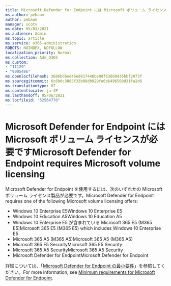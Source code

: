 ```yaml
---
title: Microsoft Defender for Endpoint には Microsoft ボリューム ライセンスが必要です
ms.author: pebaum
author: pebaum
manager: scotv
ms.date: 05/03/2021
ms.audience: Admin
ms.topic: article
ms.service: o365-administration
ROBOTS: NOINDEX, NOFOLLOW
localization_priority: Normal
ms.collection: Adm_O365
ms.custom:
- "11129"
- "9005486"
ms.openlocfilehash: 3686bdbed46ed817446be0df63600436bbf2073f
ms.sourcegitcommit: 6c6b0c3885f33b08db929fe0b6496508d31fa2d6
ms.translationtype: HT
ms.contentlocale: ja-JP
ms.lasthandoff: 05/06/2021
ms.locfileid: "52564770"
---
```

# <a name="microsoft-defender-for-endpoint-requires-microsoft-volume-licensing"></a><span data-ttu-id="bb496-102">Microsoft Defender for Endpoint には Microsoft ボリューム ライセンスが必要です</span><span class="sxs-lookup"><span data-stu-id="bb496-102">Microsoft Defender for Endpoint requires Microsoft volume licensing</span></span>

<span data-ttu-id="bb496-103">Microsoft Defender for Endpoint を使用するには、次のいずれかの Microsoft ボリューム ライセンス製品が必要です。</span><span class="sxs-lookup"><span data-stu-id="bb496-103">Microsoft Defender for Endpoint requires one of the following Microsoft volume licensing offers:</span></span>

- <span data-ttu-id="bb496-104">Windows 10 Enterprise E5</span><span class="sxs-lookup"><span data-stu-id="bb496-104">Windows 10 Enterprise E5</span></span>
- <span data-ttu-id="bb496-105">Windows 10 Education A5</span><span class="sxs-lookup"><span data-stu-id="bb496-105">Windows 10 Education A5</span></span>
- <span data-ttu-id="bb496-106">Windows 10 Enterprise E5 が含まれている Microsoft 365 E5 (M365 E5)</span><span class="sxs-lookup"><span data-stu-id="bb496-106">Microsoft 365 E5 (M365 E5) which includes Windows 10 Enterprise E5</span></span>
- <span data-ttu-id="bb496-107">Microsoft 365 A5 (M365 A5)</span><span class="sxs-lookup"><span data-stu-id="bb496-107">Microsoft 365 A5 (M365 A5)</span></span>
- <span data-ttu-id="bb496-108">Microsoft 365 E5 Security</span><span class="sxs-lookup"><span data-stu-id="bb496-108">Microsoft 365 E5 Security</span></span>
- <span data-ttu-id="bb496-109">Microsoft 365 A5 Security</span><span class="sxs-lookup"><span data-stu-id="bb496-109">Microsoft 365 A5 Security</span></span>
- <span data-ttu-id="bb496-110">Microsoft Defender for Endpoint</span><span class="sxs-lookup"><span data-stu-id="bb496-110">Microsoft Defender for Endpoint</span></span>

<span data-ttu-id="bb496-111">詳細については、「[Microsoft Defender for Endpoint の最小要件](https://docs.microsoft.com/microsoft-365/security/defender-endpoint/minimum-requirements)」を参照してください。</span><span class="sxs-lookup"><span data-stu-id="bb496-111">For more information, see [Minimum requirements for Microsoft Defender for Endpoint](https://docs.microsoft.com/microsoft-365/security/defender-endpoint/minimum-requirements).</span></span>